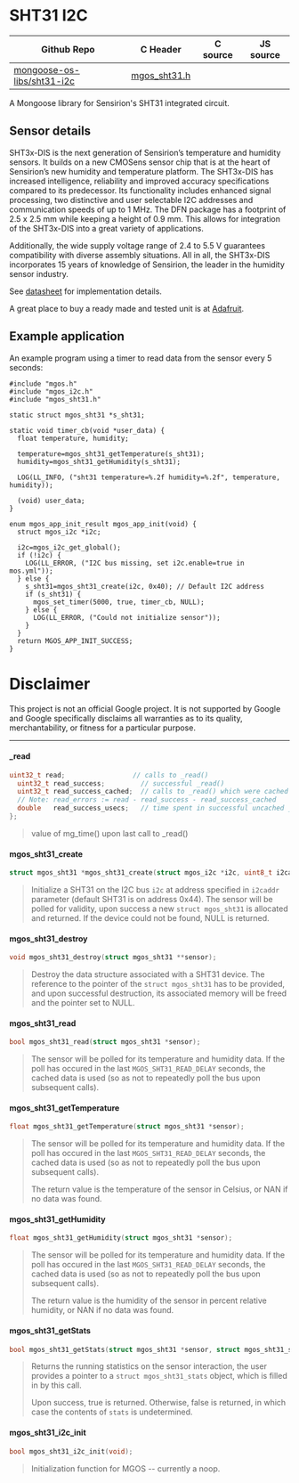 # SHT31 I2C
| Github Repo | C Header | C source  | JS source |
| ----------- | -------- | --------  | ----------------- |
| [mongoose-os-libs/sht31-i2c](https://github.com/mongoose-os-libs/sht31-i2c) | [mgos_sht31.h](https://github.com/mongoose-os-libs/sht31-i2c/tree/master/include/mgos_sht31.h) | &nbsp;  | &nbsp;         |



A Mongoose library for Sensirion's SHT31 integrated circuit.

## Sensor details

SHT3x-DIS is the next generation of Sensirion’s temperature and humidity
sensors. It builds on a new CMOSens sensor chip that is at the heart of
Sensirion’s new humidity and temperature platform. The SHT3x-DIS has increased
intelligence, reliability and improved accuracy specifications compared to its
predecessor. Its functionality includes enhanced signal processing, two
distinctive and user selectable I2C addresses and communication speeds of up
to 1 MHz. The DFN package has a footprint of 2.5 x 2.5 mm while keeping a
height of 0.9 mm. This allows for integration of the SHT3x-DIS into a great
variety of applications.

Additionally, the wide supply voltage range of 2.4 to 5.5 V guarantees
compatibility with diverse assembly situations. All in all, the SHT3x-DIS
incorporates 15 years of knowledge of Sensirion, the leader in the humidity
sensor industry.

See [datasheet](https://cdn-shop.adafruit.com/product-files/2857/Sensirion_Humidity_SHT3x_Datasheet_digital-767294.pdf)
for implementation details.

A great place to buy a ready made and tested unit is at [Adafruit](https://learn.adafruit.com/adafruit-sht31-d-temperature-and-humidity-sensor-breakout).

## Example application

An example program using a timer to read data from the sensor every 5 seconds:

```
#include "mgos.h"
#include "mgos_i2c.h"
#include "mgos_sht31.h"

static struct mgos_sht31 *s_sht31;

static void timer_cb(void *user_data) {
  float temperature, humidity;

  temperature=mgos_sht31_getTemperature(s_sht31);
  humidity=mgos_sht31_getHumidity(s_sht31);

  LOG(LL_INFO, ("sht31 temperature=%.2f humidity=%.2f", temperature, humidity));

  (void) user_data;
}

enum mgos_app_init_result mgos_app_init(void) {
  struct mgos_i2c *i2c;

  i2c=mgos_i2c_get_global();
  if (!i2c) {
    LOG(LL_ERROR, ("I2C bus missing, set i2c.enable=true in mos.yml"));
  } else {
    s_sht31=mgos_sht31_create(i2c, 0x40); // Default I2C address
    if (s_sht31) {
      mgos_set_timer(5000, true, timer_cb, NULL);
    } else {
      LOG(LL_ERROR, ("Could not initialize sensor"));
    }
  }
  return MGOS_APP_INIT_SUCCESS;
}
```

# Disclaimer

This project is not an official Google project. It is not supported by Google
and Google specifically disclaims all warranties as to its quality,
merchantability, or fitness for a particular purpose.


 ----- 
#### _read

```c
uint32_t read;                 // calls to _read()
  uint32_t read_success;         // successful _read()
  uint32_t read_success_cached;  // calls to _read() which were cached
  // Note: read_errors := read - read_success - read_success_cached
  double   read_success_usecs;   // time spent in successful uncached _read()
};
```
> value of mg_time() upon last call to _read()
#### mgos_sht31_create

```c
struct mgos_sht31 *mgos_sht31_create(struct mgos_i2c *i2c, uint8_t i2caddr);
```
> 
> Initialize a SHT31 on the I2C bus `i2c` at address specified in `i2caddr`
> parameter (default SHT31 is on address 0x44). The sensor will be polled for
> validity, upon success a new `struct mgos_sht31` is allocated and
> returned. If the device could not be found, NULL is returned.
>  
#### mgos_sht31_destroy

```c
void mgos_sht31_destroy(struct mgos_sht31 **sensor);
```
> 
> Destroy the data structure associated with a SHT31 device. The reference
> to the pointer of the `struct mgos_sht31` has to be provided, and upon
> successful destruction, its associated memory will be freed and the pointer
> set to NULL.
>  
#### mgos_sht31_read

```c
bool mgos_sht31_read(struct mgos_sht31 *sensor);
```
> 
> The sensor will be polled for its temperature and humidity data. If the poll
> has occured in the last `MGOS_SHT31_READ_DELAY` seconds, the cached data is
> used (so as not to repeatedly poll the bus upon subsequent calls).
>  
#### mgos_sht31_getTemperature

```c
float mgos_sht31_getTemperature(struct mgos_sht31 *sensor);
```
> 
> The sensor will be polled for its temperature and humidity data. If the poll
> has occured in the last `MGOS_SHT31_READ_DELAY` seconds, the cached data is
> used (so as not to repeatedly poll the bus upon subsequent calls).
> 
> The return value is the temperature of the sensor in Celsius, or NAN if no
> data was found.
>  
#### mgos_sht31_getHumidity

```c
float mgos_sht31_getHumidity(struct mgos_sht31 *sensor);
```
> 
> The sensor will be polled for its temperature and humidity data. If the poll
> has occured in the last `MGOS_SHT31_READ_DELAY` seconds, the cached data is
> used (so as not to repeatedly poll the bus upon subsequent calls).
> 
> The return value is the humidity of the sensor in percent relative humidity,
> or NAN if no data was found.
>  
#### mgos_sht31_getStats

```c
bool mgos_sht31_getStats(struct mgos_sht31 *sensor, struct mgos_sht31_stats *stats);
```
> 
> Returns the running statistics on the sensor interaction, the user provides
> a pointer to a `struct mgos_sht31_stats` object, which is filled in by this
> call.
> 
> Upon success, true is returned. Otherwise, false is returned, in which case
> the contents of `stats` is undetermined.
>  
#### mgos_sht31_i2c_init

```c
bool mgos_sht31_i2c_init(void);
```
> 
> Initialization function for MGOS -- currently a noop.
>  

